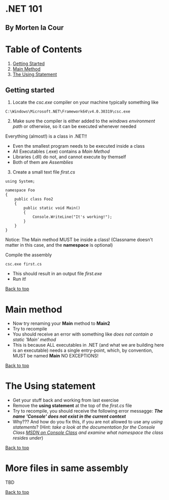 # .NET 101
## By Morten la Cour

# Table of Contents
1. [Getting Started](#getting-started)
2. [Main Method](#main-method)
3. [The Using Statement](#the-using-statement)

## Getting started

1. Locate the *csc.exe* compiler on your machine
typically something like
```
C:\Windows\Microsoft.NET\Framework64\v4.0.30319\csc.exe
```

2. Make sure the compiler is either added to the _windows environment path_ or otherwise, so it can be executed whenever needed

Everything (almost!) is a class in .NET!!

- Even the smallest program needs to be executed inside a class
- All Executables (.exe) contains a _Main Method_
- Libraries (.dll) do not, and cannot execute by themself
- Both of them are _Assemblies_

3. Create a small text file _first.cs_

```charp
using System;

namespace Foo 
{
	public class Foo2
	{
		public static void Main() 
		{
			Console.WriteLine("It's working!");
		}
	}
}
```

Notice: The Main method MUST be inside a class! (Classname doesn't matter in this case, and the **namespace** is optional)

Compile the assembly
```
csc.exe first.cs
```

- This should result in an output file _first.exe_ 
- Run it!

[Back to top](#table-of-contents)

# Main method

- Now try renaming your **Main** method to **Main2**
- Try to recompile
- You should receive an error with something like _does not contain a static 'Main' method_
- This is because ALL executables in .NET (and what we are building here is an executable) needs a single entry-point, which, by convention, MUST be named **Main** NO EXCEPTIONS!

[Back to top](#table-of-contents)

# The Using statement
- Get your stuff back and working from last exercise
- Remove the **using statement** at the top of the _first.cs_ file
- Try to recompile, you should receive the following error messagge: **_The name 'Console' does not exist in the current context_**
- Why??? And how do you fix this, if you are not allowed to use any _using statements_? (Hint: _take a look at the documentation for the Console Class [MSDN on Console Class](https://msdn.microsoft.com/en-us/library/system.console(v=vs.110).aspx) and examine what namespace the class resides under_)

[Back to top](#table-of-contents)

# More files in same assembly
TBD

[Back to top](#table-of-contents)

